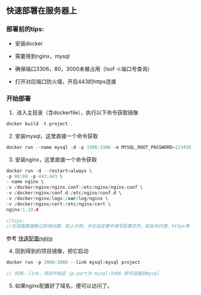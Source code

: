 ## 快速部署在服务器上

### 部署前的tips:

- 安装docker

- 需要用到nginx，mysql

- 确保端口3306，80，3000未被占用（lsof -i:端口号查询）

- 打开对应端口防火墙，开启443的https连接

### 开始部署

1.  进入主目录（含dockerfile），执行以下命令获取镜像

 ```go
docker build -t project .
 ```

2. 安装mysql，这里直接一个命令获取

```go
docker run --name mysql -d -p 3306:3306 -e MYSQL_ROOT_PASSWORD=123456 -v /docker/mysql:/var/lib/mysql mysql:5.7
```

3. 安装nginx，这里直接一个命令获取

```go
docker run -d --restart=always \ 
-p 80:80 -p 443:443 \ 
--name nginx \
-v /docker/nginx/nginx.conf:/etc/nginx/nginx.conf \
-v /docker/nginx/conf.d:/etc/nginx/conf.d \
-v /docker/nginx/logs:/var/log/nginx \
-v /docker/nginx/cert:/etc/nginx/cert \
nginx:1.19.4 
           
//tips:
//在挂载数据卷之前得创建，如上示例，并在给定卷中填写配置文件，如反向代理、https等
```
参考 [快速配置nginx](https://www.quanxiaoha.com/docker/docker-install-nginx.html)

4. 回到得到的项目镜像，把它启动

```go
docker run -p 3000:3000 --link mysql:mysql project
              
// 利用--link，项目中指定 ip:port为 mysql:3306 即可连接到mysql
```

5. 如果nginx配置好了域名，便可以访问了。
  

  

  